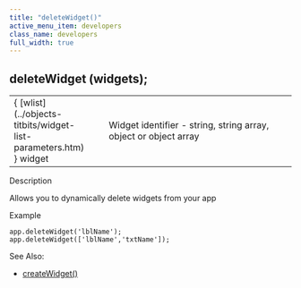```yaml
---
title: "deleteWidget()"
active_menu_item: developers
class_name: developers
full_width: true
---
```



## deleteWidget (widgets);

<table>
<tr>
<td width="142">
{ [wlist](../objects-titbits/widget-list-parameters.htm) } widget

</td>
<td width="15">
</td>
<td width="723">
Widget identifier - string, string array, object or object array

</td>
</tr>
</table>

Description

Allows you to dynamically delete widgets from your app

Example

    app.deleteWidget('lblName');
    app.deleteWidget(['lblName','txtName']);
   

See Also:

 - [createWidget()](createwidget.htm)

